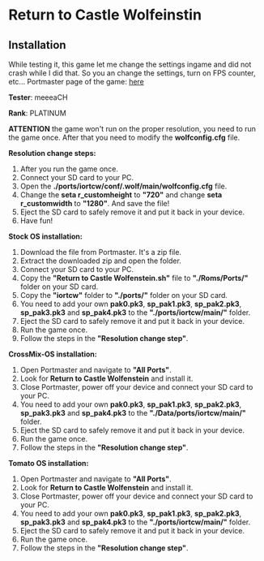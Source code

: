 # Return to Castle Wolfeinstin

## Installation

While testing it, this game let me change the settings ingame and did not crash while I did that. So you an change the settings, turn on FPS counter, etc...
Portmaster page of the game: [here](https://portmaster.games/detail.html?name=iortcw)


**Tester**: meeeaCH

**Rank**: PLATINUM


**ATTENTION** the game won't run on the proper resolution, you need to run the game once. After that you need to modify the **wolfconfig.cfg** file.

**Resolution change steps:**
1. After you run the game once.
2. Connect your SD card to your PC.
3. Open the **./ports/iortcw/conf/.wolf/main/wolfconfig.cfg** file.
4. Change the **seta r_customheight** to **"720"**  and change **seta r_customwidth** to **"1280"**. And save the file!
5. Eject the SD card to safely remove it and put it back in your device.
6. Have fun!


**Stock OS installation:**
1. Download the file from Portmaster. It's a zip file.
2. Extract the downloaded zip and open the folder.
3. Connect your SD card to your PC.
4. Copy the **"Return to Castle Wolfenstein.sh"** file to **"./Roms/Ports/"** folder on your SD card.
5. Copy the **"iortcw"** folder to **"./ports/"** folder on your SD card.
6. You need to add your own **pak0.pk3**, **sp_pak1.pk3**, **sp_pak2.pk3**, **sp_pak3.pk3** and **sp_pak4.pk3** to the **"./ports/iortcw/main/"** folder.
7. Eject the SD card to safely remove it and put it back in your device.
8. Run the game once.
9. Follow the steps in the **"Resolution change step"**.


**CrossMix-OS installation:**
1. Open Portmaster and navigate to **"All Ports"**.
2. Look for **Return to Castle Wolfenstein** and install it.
3. Close Portmaster, power off your device and connect your SD card to your PC.
4. You need to add your own **pak0.pk3**, **sp_pak1.pk3**, **sp_pak2.pk3**, **sp_pak3.pk3** and **sp_pak4.pk3** to the **"./Data/ports/iortcw/main/"** folder.
5. Eject the SD card to safely remove it and put it back in your device.
6. Run the game once.
7. Follow the steps in the **"Resolution change step"**.


**Tomato OS installation:**
1. Open Portmaster and navigate to **"All Ports"**.
2. Look for **Return to Castle Wolfenstein** and install it.
3. Close Portmaster, power off your device and connect your SD card to your PC.
4. You need to add your own **pak0.pk3**, **sp_pak1.pk3**, **sp_pak2.pk3**, **sp_pak3.pk3** and **sp_pak4.pk3** to the **"./ports/iortcw/main/"** folder.
5. Eject the SD card to safely remove it and put it back in your device.
6. Run the game once.
7. Follow the steps in the **"Resolution change step"**.